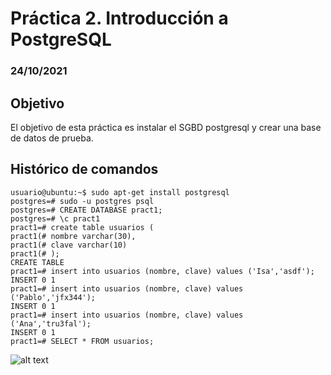 # Práctica 2. Introducción a PostgreSQL

### 24/10/2021

## Objetivo
El objetivo de esta práctica es instalar el SGBD postgresql y crear una base de datos de prueba. 

## Histórico de comandos

```
usuario@ubuntu:~$ sudo apt-get install postgresql  
postgres=# sudo -u postgres psql
postgres=# CREATE DATABASE pract1;
postgres=# \c pract1
pract1=# create table usuarios (
pract1(# nombre varchar(30),
pract1(# clave varchar(10)
pract1(# );
CREATE TABLE
pract1=# insert into usuarios (nombre, clave) values ('Isa','asdf');
INSERT 0 1
pract1=# insert into usuarios (nombre, clave) values ('Pablo','jfx344');
INSERT 0 1
pract1=# insert into usuarios (nombre, clave) values ('Ana','tru3fal');
INSERT 0 1
pract1=# SELECT * FROM usuarios;
```
![alt text](https://github.com/alu0101060385/pruebaTDD/blob/master/tabla.PNG "Tabla resultante")
